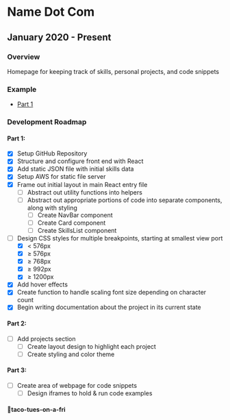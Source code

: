 Name Dot Com
========
January 2020 - Present
------------------

### Overview
Homepage for keeping track of skills, personal projects, and code snippets

### Example
- [Part 1](https://codesandbox.io/s/broken-monad-ey94y?fontsize=14&hidenavigation=1&theme=dark)

### Development Roadmap
#### Part 1:
- [x] Setup GitHub Repository
- [x] Structure and configure front end with React
- [x] Add static JSON file with initial skills data
- [x] Setup AWS for static file server
- [x] Frame out initial layout in main React entry file
  - [ ] Abstract out utility functions into helpers
  - [ ] Abstract out appropriate portions of code into separate components, along with styling
    - [ ] Create NavBar component
    - [ ] Create Card component
    - [ ] Create SkillsList component
- [ ] Design CSS styles for multiple breakpoints, starting at smallest view port
  - [x] < 576px
  - [x] ≥ 576px
  - [x] ≥ 768px
  - [x] ≥ 992px
  - [x] ≥ 1200px
- [x] Add hover effects
- [x] Create function to handle scaling font size depending on character count
- [x] Begin writing documentation about the project in its current state

#### Part 2:
- [ ] Add projects section
  - [ ] Create layout design to highlight each project
  - [ ] Create styling and color theme

#### Part 3:
- [ ] Create area of webpage for code snippets
  - [ ] Design iframes to hold & run code examples

#### 🌮taco-tues-on-a-fri 